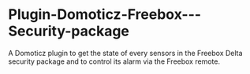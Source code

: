 # Plugin-Domoticz-Freebox---Security-package
A Domoticz plugin to get the state of every sensors in the Freebox Delta security package and to control its alarm via the Freebox remote.
